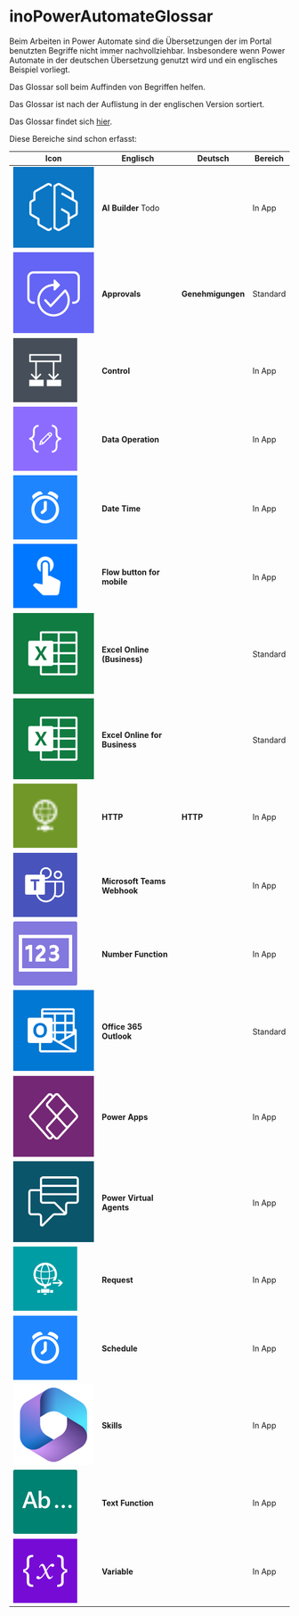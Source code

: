 # inoPowerAutomateGlossar

Beim Arbeiten in Power Automate sind die Übersetzungen der im Portal benutzten Begriffe nicht immer nachvollziehbar. Insbesondere wenn Power Automate in der deutschen Übersetzung genutzt wird und ein englisches Beispiel vorliegt.

Das Glossar soll beim Auffinden von Begriffen helfen. 

Das Glossar ist nach der Auflistung in der englischen Version sortiert.

Das Glossar findet sich [hier](/PowerAutomateGlossar.md).

Diese Bereiche sind schon erfasst:

| Icon | Englisch | Deutsch | Bereich |
| --- | --- | --- | --- |
| ![alt text](/sources/aiBuilderNew.51dbdb6b.png "AI Builder") | **AI Builder** Todo| | In App |
| ![alt text](/sources/approval_icon.png "Approvals") | **Approvals** | **Genehmigungen** | Standard |
| ![alt text](/sources/condition.4c34404e.png "Controls") | **Control** | | In App |
| ![alt text](/sources/dataoperationedit.2c8a4d5e.png "Data Operation") | **Data Operation**     |  | In App |
| ![alt text](/sources/datetime.6adce4c8.png "Date Tim") | **Date Time** |  | In App |
| ![alt text](/sources/button.c0d4736c.png "Flow button for mobil") | **Flow button for mobile** |  | In App |
| ![alt text](/sources/excel_icon.png "Excel Online (Business)") | **Excel Online (Business)** |  | Standard |
| ![alt text](/sources/excel_icon.png "Excel Online for Business") | **Excel Online  for Business** |  | Standard |
| ![alt text](/sources/http.a0aaded8.png "HTTP") | **HTTP** | **HTTP** | In App |
| ![alt text](/sources/teams.dd2b07cb.png "Microsoft Teams Webhook") | **Microsoft Teams Webhook** |  | In App|
| ![alt text](/sources/numberfunctions.31ce8522.png "Number Function") | **Number Function** |  | In App | 
| ![alt text](/sources/outlook_icon.png "Office 365 Outlook") | **Office 365 Outlook** |  | Standard |
| ![alt text](/sources/PowerApps2.05e0cdd0.png "Power Apps") | **Power Apps** |  | In App |
| ![alt text](/sources/PowerVirtualAgents2.c357140b.png "Power Virtual Agents") | **Power Virtual Agents** |  | In App |
| ![alt text](/sources/request.1cff129c.png "Request") | **Request** |  | In App |
| ![alt text](/sources/datetime.6adce4c8.png "Schedule") | **Schedule** |  | In App |
| ![alt text](/sources/Skills.4cd3778f.png "Skills") | **Skills** |  | In App |
| ![alt text](/sources/textfunctions.46a2303c.png "Text Function") | **Text Function** |  | In App |
| ![alt text](/sources/variables.e1611a86.png "Variable")  | **Variable** |  | In App |


